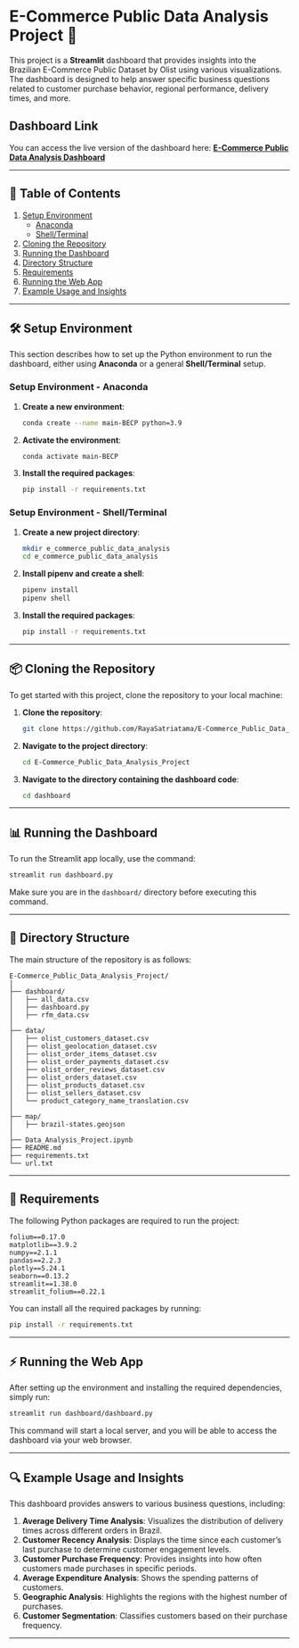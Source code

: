 # E-Commerce Public Data Analysis Project 🌟

This project is a **Streamlit** dashboard that provides insights into the Brazilian E-Commerce Public Dataset by Olist using various visualizations. The dashboard is designed to help answer specific business questions related to customer purchase behavior, regional performance, delivery times, and more.

## Dashboard Link
You can access the live version of the dashboard here:
**[E-Commerce Public Data Analysis Dashboard](https://e-commerce-public-data-analysis-project.streamlit.app/)**

---

## 📑 Table of Contents
1. [Setup Environment](#-setup-environment)
   - [Anaconda](#setup-environment---anaconda)
   - [Shell/Terminal](#setup-environment---shellterminal)
2. [Cloning the Repository](#-cloning-the-repository)
3. [Running the Dashboard](#-running-the-dashboard)
4. [Directory Structure](#-directory-structure)
5. [Requirements](#-requirements)
6. [Running the Web App](#-running-the-web-app)
7. [Example Usage and Insights](#-example-usage-and-insights)

---

## 🛠 Setup Environment

This section describes how to set up the Python environment to run the dashboard, either using **Anaconda** or a general **Shell/Terminal** setup.

### Setup Environment - Anaconda
1. **Create a new environment**:
   ```sh
   conda create --name main-BECP python=3.9
   ```
2. **Activate the environment**:
   ```sh
   conda activate main-BECP
   ```
3. **Install the required packages**:
   ```sh
   pip install -r requirements.txt
   ```

### Setup Environment - Shell/Terminal
1. **Create a new project directory**:
   ```sh
   mkdir e_commerce_public_data_analysis
   cd e_commerce_public_data_analysis
   ```
2. **Install pipenv and create a shell**:
   ```sh
   pipenv install
   pipenv shell
   ```
3. **Install the required packages**:
   ```sh
   pip install -r requirements.txt
   ```

---

## 📦 Cloning the Repository

To get started with this project, clone the repository to your local machine:

1. **Clone the repository**:
   ```sh
   git clone https://github.com/RayaSatriatama/E-Commerce_Public_Data_Analysis_Project.git
   ```

2. **Navigate to the project directory**:
   ```sh
   cd E-Commerce_Public_Data_Analysis_Project
   ```

3. **Navigate to the directory containing the dashboard code**:
   ```sh
   cd dashboard
   ```

---

## 📊 Running the Dashboard

To run the Streamlit app locally, use the command:

```sh
streamlit run dashboard.py
```

Make sure you are in the `dashboard/` directory before executing this command.

---

## 📂 Directory Structure

The main structure of the repository is as follows:

```
E-Commerce_Public_Data_Analysis_Project/
│
├── dashboard/
│   ├── all_data.csv
│   ├── dashboard.py
│   ├── rfm_data.csv
│
├── data/
│   ├── olist_customers_dataset.csv
│   ├── olist_geolocation_dataset.csv
│   ├── olist_order_items_dataset.csv
│   ├── olist_order_payments_dataset.csv
│   ├── olist_order_reviews_dataset.csv
│   ├── olist_orders_dataset.csv
│   ├── olist_products_dataset.csv
│   ├── olist_sellers_dataset.csv
│   └── product_category_name_translation.csv
│
├── map/
│   ├── brazil-states.geojson
│
├── Data_Analysis_Project.ipynb
├── README.md
├── requirements.txt
└── url.txt
```

---

## 📜 Requirements

The following Python packages are required to run the project:

```plaintext
folium==0.17.0
matplotlib==3.9.2
numpy==2.1.1
pandas==2.2.3
plotly==5.24.1
seaborn==0.13.2
streamlit==1.38.0
streamlit_folium==0.22.1
```

You can install all the required packages by running:

```sh
pip install -r requirements.txt
```

---

## ⚡ Running the Web App

After setting up the environment and installing the required dependencies, simply run:

```sh
streamlit run dashboard/dashboard.py
```

This command will start a local server, and you will be able to access the dashboard via your web browser.

---

## 🔍 Example Usage and Insights

This dashboard provides answers to various business questions, including:

1. **Average Delivery Time Analysis**: Visualizes the distribution of delivery times across different orders in Brazil.
2. **Customer Recency Analysis**: Displays the time since each customer’s last purchase to determine customer engagement levels.
3. **Customer Purchase Frequency**: Provides insights into how often customers made purchases in specific periods.
4. **Average Expenditure Analysis**: Shows the spending patterns of customers.
5. **Geographic Analysis**: Highlights the regions with the highest number of purchases.
6. **Customer Segmentation**: Classifies customers based on their purchase frequency.

---